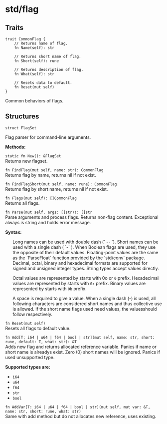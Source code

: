 # std/flag

## Traits

```jule
trait CommonFlag {
    // Returns name of flag.
    fn Name(self): str

    // Returns short name of flag.
    fn Short(self): rune

    // Returns description of flag.
    fn What(self): str

    // Resets data to default.
    fn Reset(mut self)
}
```
Common behaviors of flags.

## Structures

```jule
struct FlagSet
```
Flag parser for command-line arguments.

**Methods:**

`static fn New(): &FlagSet`\
Returns new flagset.

`fn FindFlag(mut self, name: str): CommonFlag`\
Returns flag by name, returns nil if not exist.

`fn FindFlagShort(mut self, name: rune): CommonFlag`\
Returns flag by short name, returns nil if not exist.

`fn Flags(mut self): []CommonFlag`\
Returns all flags.

`fn Parse(mut self, args: []str)!: []str`\
Parse arguments and process flags. Returns non-flag content. Exceptional always is string and holds error message.

**Syntax:**

<ul>
Long names can be used with double dash (` -- `). Short names can be used with a single dash ( `-` ). When Boolean flags are used, they use the opposite of their default values. Floating-point values are the same as the `ParseFloat` function provided by the `std/conv` package. Decimal, octal, binary and hexadecimal formats are supported for signed and unsigned integer types. String types accept values ​​directly.

Octal values are represented by starts with 0o or `0` prefix. Hexadecimal values are represented by starts with `0x` prefix. Binary values are represented by starts with `0b` prefix.

 A space is required to give a value. When a single dash (-) is used, all following characters are considered short names and thus collective use is allowed. If the short name flags used need values, the values ​should follow respectively.
</ul>

`fn Reset(mut self)`\
Resets all flags to default value.

`fn Add[T: i64 | u64 | f64 | bool | str](mut self, name: str, short: rune, default: T, what: str): &T`\
Adds new flag and returns allocated reference variable. Panics if name or short name is alreadys exist. Zero (0) short names will be ignored. Panics if used unsupported type.

**Supported types are:**
- `i64`
- `u64`
- `f64`
- `str`
- `bool`

`fn AddVar[T: i64 | u64 | f64 | bool | str](mut self, mut var: &T, name: str, short: rune, what: str)`\
Same with add method but do not allocates new reference, uses existing.